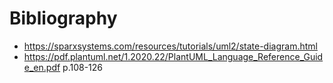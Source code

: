 Bibliography
============

* https://sparxsystems.com/resources/tutorials/uml2/state-diagram.html
* https://pdf.plantuml.net/1.2020.22/PlantUML_Language_Reference_Guide_en.pdf p.108-126
